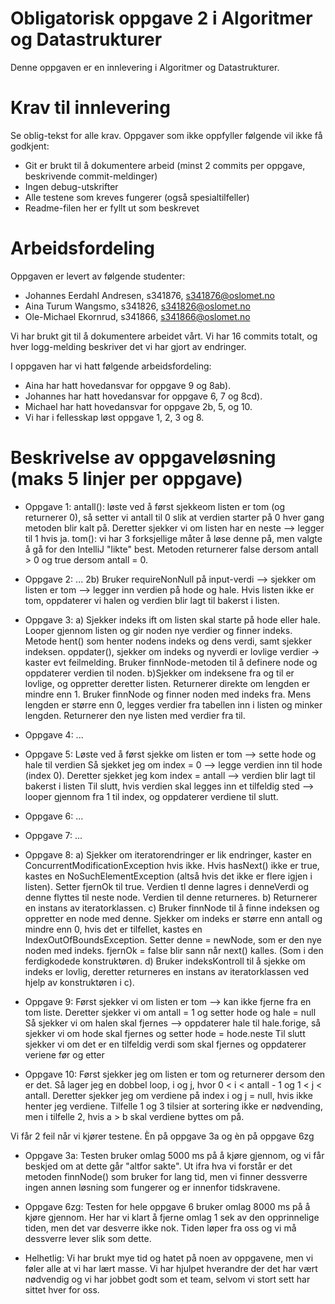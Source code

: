 # Obligatorisk oppgave 2 i Algoritmer og Datastrukturer

Denne oppgaven er en innlevering i Algoritmer og Datastrukturer. 

# Krav til innlevering

Se oblig-tekst for alle krav. Oppgaver som ikke oppfyller følgende vil ikke få godkjent:

* Git er brukt til å dokumentere arbeid (minst 2 commits per oppgave, beskrivende commit-meldinger)	
* Ingen debug-utskrifter
* Alle testene som kreves fungerer (også spesialtilfeller)
* Readme-filen her er fyllt ut som beskrevet

# Arbeidsfordeling

Oppgaven er levert av følgende studenter:
- Johannes Eerdahl Andresen, s341876, s341876@oslomet.no
- Aina Turum Wangsmo, s341826, s341826@oslomet.no
- Ole-Michael Ekornrud, s341866, s341866@oslomet.no

Vi har brukt git til å dokumentere arbeidet vårt. Vi har 16 commits totalt, og hver logg-melding beskriver det vi har gjort av endringer.

I oppgaven har vi hatt følgende arbeidsfordeling:
* Aina har hatt hovedansvar for oppgave 9 og 8ab).
* Johannes har hatt hovedansvar for oppgave 6, 7 og 8cd).
* Michael har hatt hovedansvar for oppgave 2b, 5, og 10.  
* Vi har i fellesskap løst oppgave 1, 2, 3 og 8. 

# Beskrivelse av oppgaveløsning (maks 5 linjer per oppgave)

* Oppgave 1: antall(): løste ved å først sjekkeom listen er tom (og returnerer 0), så setter vi antall til 0 slik at verdien 
             starter på 0 hver gang metoden blir kalt på. Deretter sjekker vi om listen har en neste --> legger til 1 hvis ja. 
             tom(): vi har 3 forksjellige måter å løse denne på, men valgte å gå for den IntelliJ "likte" best. Metoden returnerer
             false dersom antall > 0 og true dersom antall = 0. 
             
* Oppgave 2: ...
             2b) Bruker requireNonNull på input-verdi --> sjekker om listen er tom --> legger inn verdien på hode og hale.
             Hvis listen ikke er tom, oppdaterer vi halen og verdien blir lagt til bakerst i listen. 
* Oppgave 3: a) Sjekker indeks ift om listen skal starte på hode eller hale. Looper gjennom listen og gir noden nye verdier og 
             finner indeks. Metode hent() som henter nodens indeks og dens verdi, samt sjekker indeksen. oppdater(), sjekker om indeks og nyverdi er lovlige verdier -> kaster evt feilmelding. Bruker finnNode-metoden til å definere node og oppdaterer verdien til noden. 
             b)Sjekker om indeksene fra og til er lovlige, og oppretter deretter listen. Returnerer direkte om lengden er mindre enn 1. Bruker finnNode og finner noden med indeks fra. Mens lengden er større enn 0, legges verdier fra tabellen inn i listen og minker lengden. Returnerer den nye listen med verdier fra til. 
* Oppgave 4: ...

* Oppgave 5: Løste ved å først sjekke om listen er tom --> sette hode og hale til verdien
             Så sjekket jeg om index = 0 --> legge verdien inn til hode (index 0). 
             Deretter sjekket jeg kom index = antall --> verdien blir lagt til bakerst i listen
             Til slutt, hvis verdien skal legges inn et tilfeldig sted --> looper gjennom fra 1 til index, 
             og oppdaterer verdiene til slutt. 
             
* Oppgave 6: ...

* Oppgave 7: ...

* Oppgave 8: a) Sjekker om iteratorendringer er lik endringer, kaster en ConcurrentModificationException hvis ikke. Hvis hasNext() ikke er true, kastes en NoSuchElementException (altså hvis det ikke er flere igjen i listen). Setter fjernOk til true. Verdien tl denne lagres i denneVerdi og denne flyttes til neste node. Verdien til denne returneres. 
             b) Returnerer en instans av iteratorklassen.
             c) Bruker finnNode til å finne indeksen og oppretter en node med denne. Sjekker om indeks er større enn antall og mindre enn 0, hvis det er tilfellet, kastes en IndexOutOfBoundsException. Setter denne = newNode, som er den nye noden med indeks. fjernOk = false blir sann når next() kalles. (Som i den ferdigkodede konstruktøren. 
             d) Bruker indeksKontroll til å sjekke om indeks er lovlig, deretter returneres en instans av iteratorklassen ved hjelp av konstruktøren i c).
             
* Oppgave 9: Først sjekker vi om listen er tom --> kan ikke fjerne fra en tom liste. Deretter sjekker vi om antall = 1 og setter hode og hale = null
             Så sjekker vi om halen skal fjernes --> oppdaterer hale til hale.forige, så sjekker vi om hode skal fjernes og setter hode = hode.neste
             Til slutt sjekker vi om det er en tilfeldig verdi som skal fjernes og oppdaterer veriene før og etter 
             
* Oppgave 10: Først sjekker jeg om listen er tom og returnerer dersom den er det. 
              Så lager jeg en dobbel loop, i og j, hvor 0 < i < antall - 1 og 1 < j < antall.
              Deretter sjekker jeg om verdiene på index i og j = null, hvis ikke henter jeg verdiene. 
              Tilfelle 1 og 3 tilsier at sortering ikke er nødvending, men i tilfelle 2, hvis a > b skal verdiene
              byttes om på. 


Vi får 2 feil når vi kjører testene. Èn på oppgave 3a og èn på oppgave 6zg
* Oppgave 3a: Testen bruker omlag 5000 ms på å kjøre gjennom, og vi får beskjed om at dette går "altfor sakte". Ut ifra 
              hva vi forstår er det metoden finnNode() som bruker for lang tid, men vi finner dessverre ingen annen løsning som 
              fungerer og er innenfor tidskravene.  

* Oppgave 6zg: Testen for hele oppgave 6 bruker omlag 8000 ms på å kjøre gjennom. Her har vi klart å fjerne omlag 1 sek av den
               opprinnelige tiden, men det var desverre ikke nok. Tiden løper fra oss og vi må dessverre lever slik som dette. 
               
* Helhetlig: Vi har brukt mye tid og hatet på noen av oppgavene, men vi føler alle at vi har lært masse. Vi har hjulpet hverandre 
             der det har vært nødvendig og vi har jobbet godt som et team, selvom vi stort sett har sittet hver for oss. 
